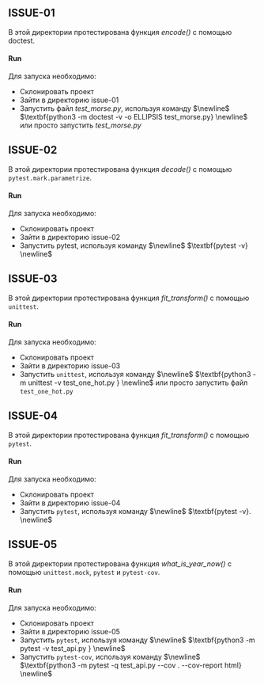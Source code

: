 ## ISSUE-01
 
В этой директории протестирована функция $\textit{encode()}$ с помощью doctest.
 
#### Run
 
Для запуска необходимо:
* Склонировать проект
* Зайти в директорию issue-01
* Запустить файл $\textit{test_morse.py}$, используя команду $\newline$ $\textbf{python3 -m doctest -v -o ELLIPSIS test_morse.py} \newline$
или просто запустить $\textit{test_morse.py}$
 
## ISSUE-02
 
В этой директории протестирована функция $\textit{decode()}$ с помощью `pytest.mark.parametrize`.
 
#### Run
 
Для запуска необходимо:
* Склонировать проект
* Зайти в директорию issue-02
* Запустить pytest, используя команду $\newline$ $\textbf{pytest -v} \newline$

## ISSUE-03
 
В этой директории протестирована функция $\textit{fit_transform()}$ с помощью `unittest`.
 
#### Run
 
Для запуска необходимо:
* Склонировать проект
* Зайти в директорию issue-03
* Запустить `unittest`, используя команду $\newline$ $\textbf{python3 -m unittest -v test_one_hot.py } \newline$
или просто запустить файл `test_one_hot.py`
 
## ISSUE-04
 
В этой директории протестирована функция $\textit{fit_transform()}$ с помощью `pytest`.
 
#### Run
 
Для запуска необходимо:
* Склонировать проект
* Зайти в директорию issue-04
* Запустить `pytest`, используя команду $\newline$ $\textbf{pytest -v}. \newline$ 

## ISSUE-05
 
В этой директории протестирована функция $\textit{what_is_year_now()}$ с помощью `unittest.mock`, `pytest` и `pytest-cov`.
 
#### Run
 
Для запуска необходимо:
* Склонировать проект
* Зайти в директорию issue-05
* Запустить `pytest`, используя команду $\newline$ $\textbf{python3 -m pytest -v test_api.py } \newline$
* Запустить `pytest-cov`, используя команду $\newline$ $\textbf{python3 -m pytest -q test_api.py --cov . --cov-report html} \newline$ 

 